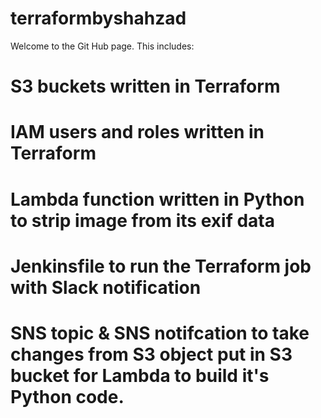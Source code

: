 # terraformbyshahzad
Welcome to the Git Hub page. This includes:

# S3 buckets written in Terraform 
# IAM users and roles written in Terraform
# Lambda function written in Python to strip image from its exif data
# Jenkinsfile to run the Terraform job with Slack notification
# SNS topic & SNS notifcation to take changes from S3 object put in S3 bucket for Lambda to build it's Python code.
